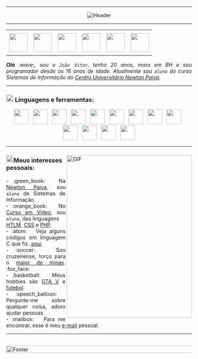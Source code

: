 -----

<div>
<p align="center">
<img align="center" alt="Header" src="https://github.com/jhonzhinhoow/jhonzhinhoow/blob/main/img/header.png?raw=true"/>
</p>
</div>

-----

<div>
    <table align="center">
    <p align="center">
    <tr>
     <td align="center" colspan="11"></td>
    </tr> 
    <tr>
    <td><a href="https://github.com/jhonzhinhoow" target="_blank"><img src="https://github.com/jhonzhinhoow/jhonzhinhoow/blob/main/img/github.png?raw=true" width="50px" height="50px"/></a>
    </td>
    <td><a href="mailto:jaovitorgfrancasouza3@gmail.com" target="_blank"><img src="https://github.com/jhonzhinhoow/jhonzhinhoow/blob/main/img/gmail.png?raw=true" width="50px" height="50px"/></a>
    </td>
    <td><a href="https://wa.me/5531992970871" target="_blank"><img src="https://github.com/jhonzhinhoow/jhonzhinhoow/blob/main/img/wpp.png?raw=true" width="50px" height="50px"/></a>
    </td>
    <td><a href="https://www.instagram.com/joao.souzx_/" target="_blank"><img src="https://github.com/jhonzhinhoow/jhonzhinhoow/blob/main/img/insta.png?raw=true" width="50px" height="50px"/></a>
    </td>
    <td><a href="https://www.linkedin.com/in/joaovitorsouza712" target="_blank"><img src="https://github.com/jhonzhinhoow/jhonzhinhoow/blob/main/img/linkedin.png?raw=true" width="50px" height="50px"/></a>
    </td>
    <td><a href="https://discordapp.com/users/460509828033413132" target="_blank"><img src="https://github.com/jhonzhinhoow/jhonzhinhoow/blob/main/img/discord.png?raw=true" width="50px" height="50px"/></a>
    </td>
    </tr>
    <tr>
        <td align="center" colspan="11"></td>
       </tr> 
    </p>   
    </table>
</div>
    <div align="justify">
    <i><b>Olá</b> :wave:, sou o <code>João Vitor</code>, tenho 20 anos, moro em BH e sou programador desde os 16 anos de idade. Atualmente sou <code>aluno</code> do curso Sistemas de Informação do <a href="https://newtonpaiva.br/" target="_blank">Centro Universitário Newton Paiva</a></i>.<br />
</div>
    
----- 
    
<div>

### <img height="20" alt="GIF" src="https://github.com/jhonzhinhoow/jhonzhinhoow/blob/main/img/skills.gif?raw=true"/>&nbsp;Linguagens e ferramentas:
<p align="center"> 
<a href="https://www.python.org/" target="_blank"><img width="40" height="40" src="https://github.com/jhonzhinhoow/jhonzhinhoow/blob/main/img/python.png?raw=true"/></a>
&nbsp; 
<a href="https://www.open-std.org/jtc1/sc22/wg14/" target="_blank"><img width="40" height="40" src="https://github.com/jhonzhinhoow/jhonzhinhoow/blob/main/img/c.png?raw=true"/></a>
&nbsp; 
<a href="https://isocpp.org/" target="_blank"><img width="40" height="40" src="https://github.com/jhonzhinhoow/jhonzhinhoow/blob/main/img/cpp.svg"/></a>
&nbsp; 
<a href="https://www.java.com/pt-BR/" target="_blank"><img width="40" height="40" src="https://github.com/jhonzhinhoow/jhonzhinhoow/blob/main/img/java.png"/></a>
&nbsp; 
<a href="https://www.w3schools.com/html/" target="_blank"><img width="40" height="40" src="https://github.com/jhonzhinhoow/jhonzhinhoow/blob/main/img/html.svg"/></a>
&nbsp; 
<a href="https://www.w3schools.com/css/" target="_blank"><img width="40" height="40" src="https://github.com/jhonzhinhoow/jhonzhinhoow/blob/main/img/css.svg"/></a>
&nbsp; 
<a href="https://www.w3schools.com/js/" target="_blank"><img width="40" height="40" src="https://github.com/jhonzhinhoow/jhonzhinhoow/blob/main/img/js.png"/></a>
&nbsp;   
<a href="https://www.php.net/" target="_blank"><img width="40" height="40" src="https://github.com/jhonzhinhoow/jhonzhinhoow/blob/main/img/php.png"/></a>
&nbsp; 
<a href="https://www.mysql.com/" target="_blank"><img width="40" height="40" src="https://github.com/jhonzhinhoow/jhonzhinhoow/blob/main/img/mysql.png"/></a>
&nbsp;  
<a href="https://aws.amazon.com/pt/" target="_blank"><img width="40" height="40" src="https://github.com/jhonzhinhoow/jhonzhinhoow/blob/main/img/aws.png"/></a>
&nbsp; 
<a href="https://git-scm.com/" target="_blank"><img width="40" height="40" src="https://github.com/jhonzhinhoow/jhonzhinhoow/blob/main/img/git.png"/></a>
&nbsp; 
<a href="https://www.eclipse.org/downloads/" target="_blank"><img width="40" height="40" src="https://github.com/jhonzhinhoow/jhonzhinhoow/blob/main/img/eclipse.png"/></a>
&nbsp; 
<a href="https://code.visualstudio.com/" target="_blank"><img width="40" height="40" src="https://github.com/jhonzhinhoow/jhonzhinhoow/blob/main/img/vs.png"/></a>
</p>
</div>

-----

<div>
<div>
<img align="right" alt="GIF" src="https://github.com/jhonzhinhoow/jhonzhinhoow/blob/main/img/code.gif?raw=true" width="340px" height="440px"/>
</div>

### <img height="20" alt="GIF" src="https://github.com/jhonzhinhoow/jhonzhinhoow/blob/main/img/soulgem.gif?raw=true"/>Meus interesses pessoais:

<div align="justify">
<p>
- :green_book: &nbsp; Na <a href="https://newtonpaiva.br/" target="_blank">Newton Paiva</a>, sou <code>aluno</code> de Sistemas de Informação.<br />
- :orange_book: &nbsp; No <a href="https://cursoemvideo.com/" target="_blank">Curso em Vídeo</a>, sou <code>aluno</code>, das linguagens<br /> <a href="https://www.w3schools.com/html/" target="_blank">HTLM</a>, <a href="https://www.w3schools.com/css/" target="_blank">CSS</a> e <a href="https://www.php.net/" target="_blank">PHP</a>.<br />
- :atom: &nbsp; Veja alguns códigos em linguagem C que fiz. <a href="https://github.com/jhonzhinhoow/c-mais-mais target="_blank"">aqui</a>.<br />
- :soccer: &nbsp; Sou cruzeirense, torço para o <a href="https://www.cruzeiro.com.br" target="_blank">maior de minas</a>. :fox_face:<br />
- :basketball: &nbsp; Meus hobbies são <a href="https://www.rockstargames.com/br/gta-v" target="_blank">GTA V</a> e <a href="https://ge.globo.com/futebol/brasileirao-serie-a/" target="_blank">futebol</a><br />
- :speech_balloon: &nbsp; Pergunte-me sobre qualquer coisa, adoro ajudar pessoas.<br />
- :mailbox: &nbsp; Para me encontrar, esse é meu <a href="mailto:joaovitorgfrancasouza3@gmail.com" target="_blank">e-mail</a> pessoal.<br />
</p>
</div>
</div>

-----

<div>
<br /><img align="center" alt="Footer" width="1200px" height="20px" src="https://github.com/jhonzhinhoow/jhonzhinhoow/blob/main/img/footer-gray.gif?raw=true"/>
</div>